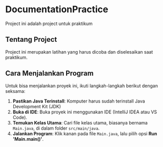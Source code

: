 # DocumentationPractice

Project ini adalah project untuk praktikum

## Tentang Project

Project ini merupakan latihan yang harus dicoba dan diselesaikan saat praktikum.

## Cara Menjalankan Program

Untuk bisa menjalankan proyek ini, ikuti langkah-langkah berikut dengan seksama:

1.  **Pastikan Java Terinstall**: Komputer harus sudah terinstall Java Development Kit (JDK)
2.  **Buka di IDE**: Buka proyek ini menggunakan IDE (IntelliJ IDEA atau VS Code).
3.  **Temukan Kelas Utama**: Cari file kelas utama, biasanya bernama `Main.java`, di dalam folder `src/main/java`.
4.  **Jalankan Program**: Klik kanan pada file `Main.java`, lalu pilih opsi **Run 'Main.main()'**.
